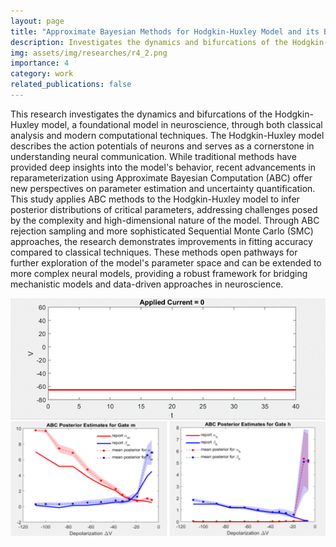 ```yaml
---
layout: page
title: "Approximate Bayesian Methods for Hodgkin-Huxley Model and its Bifurcation Analysis "
description: Investigates the dynamics and bifurcations of the Hodgkin-Huxley model
img: assets/img/researches/r4_2.png
importance: 4
category: work
related_publications: false
---
```


This research investigates the dynamics and bifurcations of the Hodgkin-Huxley model, a foundational model in neuroscience, through both classical analysis and modern computational techniques. The Hodgkin-Huxley model describes the action potentials of neurons and serves as a cornerstone in understanding neural communication. While traditional methods have provided deep insights into the model's behavior, recent advancements in reparameterization using Approximate Bayesian Computation (ABC) offer new perspectives on parameter estimation and uncertainty quantification. This study applies ABC methods to the Hodgkin-Huxley model to infer posterior distributions of critical parameters, addressing challenges posed by the complexity and high-dimensional nature of the model. Through ABC rejection sampling and more sophisticated Sequential Monte Carlo (SMC) approaches, the research demonstrates improvements in fitting accuracy compared to classical techniques. These methods open pathways for further exploration of the model's parameter space and can be extended to more complex neural models, providing a robust framework for bridging mechanistic models and data-driven approaches in neuroscience.


![](/assets/img/researches/r4_1.gif)
![](/assets/img/researches/r4_2.png)